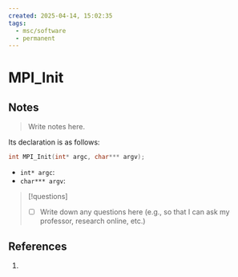 ```yaml
---
created: 2025-04-14, 15:02:35
tags:
  - msc/software
  - permanent
---
```

# MPI_Init

## Notes

> Write notes here.

Its declaration is as follows:

```c
int MPI_Init(int* argc, char*** argv);
```

- `int* argc`:
- `char*** argv`:

> [!questions]
> - [ ] Write down any questions here (e.g., so that I can ask my professor, research online, etc.)

## References

1. 
